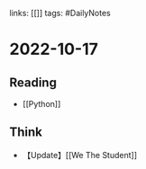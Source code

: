 links: [[]]
tags: #DailyNotes

# 2022-10-17

## Reading
- [[Python]]

## Think
- 【Update】[[We The Student]] 